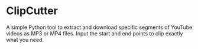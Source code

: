 # ClipCutter
A simple Python tool to extract and download specific segments of YouTube videos as MP3 or MP4 files. Input the start and end points to clip exactly what you need.
